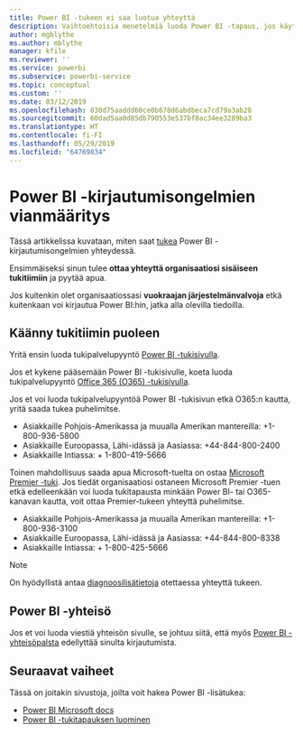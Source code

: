 ```yaml
---
title: Power BI -tukeen ei saa luotua yhteyttä
description: Vaihtoehtoisia menetelmiä luoda Power BI -tapaus, jos käyttäjä ei voi kirjautua sisään
author: mgblythe
ms.author: mblythe
manager: kfile
ms.reviewer: ''
ms.service: powerbi
ms.subservice: powerbi-service
ms.topic: conceptual
ms.custom: ''
ms.date: 03/12/2019
ms.openlocfilehash: 830d75aaddd60ce0b678d6abdbeca7cd79a3ab28
ms.sourcegitcommit: 60dad5aa0d85db790553e537bf8ac34ee3289ba3
ms.translationtype: HT
ms.contentlocale: fi-FI
ms.lasthandoff: 05/29/2019
ms.locfileid: "64769834"
---
```

# <a name="troubleshooting-sign-in-issues-for-power-bi"></a>Power BI -kirjautumisongelmien vianmääritys

Tässä artikkelissa kuvataan, miten saat [tukea](https://powerbi.microsoft.com/support/) Power BI -kirjautumisongelmien yhteydessä.

Ensimmäiseksi sinun tulee **ottaa yhteyttä organisaatiosi sisäiseen tukitiimiin** ja pyytää apua.

Jos kuitenkin olet organisaatiossasi **vuokraajan järjestelmänvalvoja** etkä kuitenkaan voi kirjautua Power BI:hin, jatka alla olevilla tiedoilla.

## <a name="engage-the-support-team"></a>Käänny tukitiimin puoleen

Yritä ensin luoda tukipalvelupyyntö [Power BI -tukisivulla](https://powerbi.microsoft.com/en-us/support/).

Jos et kykene pääsemään Power BI -tukisivulle, koeta luoda tukipalvelupyyntö [Office 365 (O365) -tukisivulla](https://support.office.com/home/contact).

Jos et voi luoda tukipalvelupyyntöä Power BI -tukisivun etkä O365:n kautta, yritä saada tukea puhelimitse.

* Asiakkaille Pohjois-Amerikassa ja muualla Amerikan mantereilla: +1-800-936-5800
* Asiakkaille Euroopassa, Lähi-idässä ja Aasiassa: +44-844-800-2400
* Asiakkaille Intiassa: + 1-800-419-5666

Toinen mahdollisuus saada apua Microsoft-tuelta on ostaa [Microsoft Premier -tuki](https://support.microsoft.com/premier). Jos tiedät organisaatiosi ostaneen Microsoft Premier -tuen etkä edelleenkään voi luoda tukitapausta minkään Power BI- tai O365-kanavan kautta, voit ottaa Premier-tukeen yhteyttä puhelimitse.

* Asiakkaille Pohjois-Amerikassa ja muualla Amerikan mantereilla: +1-800-936-3100
* Asiakkaille Euroopassa, Lähi-idässä ja Aasiassa: +44-844-800-8338
* Asiakkaille Intiassa: + 1-800-425-5666

> [!Note]
> On hyödyllistä antaa [diagnoosilisätietoja](service-admin-capturing-additional-diagnostic-information-for-power-bi.md) otettaessa yhteyttä tukeen.

## <a name="power-bi-community"></a>Power BI -yhteisö

Jos et voi luoda viestiä yhteisön sivulle, se johtuu siitä, että myös [Power BI -yhteisöpalsta](https://community.powerbi.com/) edellyttää sinulta kirjautumista.

## <a name="next-steps"></a>Seuraavat vaiheet

Tässä on joitakin sivustoja, joilta voit hakea Power BI -lisätukea:

* [Power BI Microsoft docs](https://docs.microsoft.com/power-bi/)
* [Power BI -tukitapauksen luominen](https://blogs.msdn.microsoft.com/charles_sterling/2017/12/01/creating-power-bi-support-cases/)
